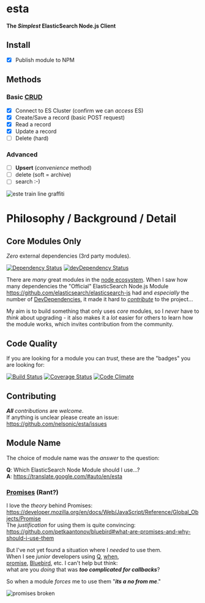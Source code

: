esta
====

**The *Simplest* ElasticSearch Node.js Client**

## Install

- [x] Publish module to NPM

## Methods

### Basic [CRUD](http://en.wikipedia.org/wiki/Create,_read,_update_and_delete)

- [x] Connect to ES Cluster (confirm we can *access* ES)
- [x] Create/Save a record (basic POST request)
- [x] Read a record
- [x] Update a record
- [ ] Delete (hard)

### Advanced

- [ ] **Upsert** (*convenience* method)
- [ ] delete (soft = archive)
- [ ] search :-)

![este train line graffiti](http://i.imgur.com/HBJ5JmX.jpg)

# Philosophy / Background / Detail

## Core Modules Only

*Zero* external dependencies (3rd party modules).

[![Dependency Status](https://david-dm.org/nelsonic/esta.svg)](https://david-dm.org/nelsonic/esta)
[![devDependency Status](https://david-dm.org/nelsonic/esta/dev-status.svg)](https://david-dm.org/nelsonic/esta#info=devDependencies)

There are *many* great modules in the
[node ecosystem](https://www.npmjs.org/).
When I saw how many dependencies the "Official" ElasticSearch
Node.js Module
https://github.com/elasticsearch/elasticsearch-js
had and *especially* the number of
[DevDependencies](https://david-dm.org/elasticsearch/elasticsearch-js#info=devDependencies),
it made it hard to
[*contribute*](https://github.com/elasticsearch/elasticsearch-js/issues/158)
to the project...

My aim is to build something that only uses *core* modules,
so I *never* have to *think* about upgrading - it also makes it a
*lot* easier for others to learn how the module works, which
invites contribution from the community.

## Code Quality

If you are looking for a module you can *trust*, these are the
"badges" you are looking for:

[![Build Status](https://travis-ci.org/nelsonic/esta.svg)](https://travis-ci.org/nelsonic/esta)
[![Coverage Status](https://img.shields.io/coveralls/nelsonic/esta.svg)](https://coveralls.io/r/nelsonic/esta?branch=master)
[![Code Climate](https://codeclimate.com/github/nelsonic/esta/badges/gpa.svg)](https://codeclimate.com/github/nelsonic/esta)


## Contributing

***All*** *contributions* are *welcome*.  
If anything is unclear please create an issue:
https://github.com/nelsonic/esta/issues


## Module Name

The choice of module name was the *answer* to the question:

**Q**: Which ElasticSearch Node Module should I use...?  
**A**: https://translate.google.com/#auto/en/esta



### [Promises](http://youtu.be/llDikI2hTtk?t=21s) (Rant?)

I love the *theory* behind Promises:  
https://developer.mozilla.org/en/docs/Web/JavaScript/Reference/Global_Objects/Promise  
The *justification* for using them is quite convincing:  
https://github.com/petkaantonov/bluebird#what-are-promises-and-why-should-i-use-them  

But I've not yet found a situation where I *needed* to use them.  
When I see *junior* developers using
[Q](https://www.npmjs.org/package/q),  [when](https://github.com/cujojs/when),  
[promise](https://github.com/then/promise),
[Bluebird](https://github.com/petkaantonov/bluebird), etc.
I can't help but think:  
what are you *doing* that was ***too complicated for callbacks***?  

So when a module *forces* me to use them "***its a no from me***."

![promises broken](http://i.imgur.com/3bzRW8y.jpg)
